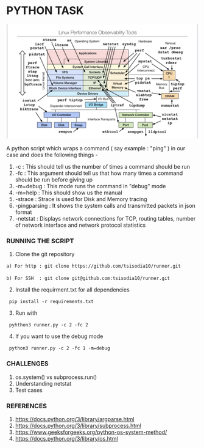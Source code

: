 # PYTHON TASK 

![Linux Tools](Linux.jpg)

A python script which wraps a command ( say example : "ping" ) in our case and does the following things -

1) -c           : This should tell us the number of times a command should be run
2) -fc          : This argument should tell us that how many times a command should be run before giving up
3) -m=debug     : This mode runs the command in "debug" mode
4) -m=help      : This should show us the manual
5) -strace      : Strace is used for Disk and Memory tracing
6) -pingparsing : It shows the system calls and transmitted packets in json format
7) -netstat     : Displays network connections for TCP, routing tables, number of network interface and network protocol statistics
### RUNNING THE SCRIPT

1) Clone the git repository
```
a) For http : git clone https://github.com/tsisodia10/runner.git

b) For SSH  : git clone git@github.com:tsisodia10/runner.git
```

2) Install the requirment.txt for all dependencies
```
 pip install -r requirements.txt
```

3) Run with
```
 pyhthon3 runner.py -c 2 -fc 2
```

4) If you want to use the debug mode 
```
 python3 runner.py -c 2 -fc 1 -m=debug
```

### CHALLENGES

1) os.system() vs subprocess.run()
2) Understanding netstat
3) Test cases

### REFERENCES 

1) https://docs.python.org/3/library/argparse.html
2) https://docs.python.org/3/library/subprocess.html
3) https://www.geeksforgeeks.org/python-os-system-method/
4) https://docs.python.org/3/library/os.html